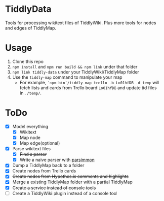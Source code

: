 # TiddlyData

Tools for processing wikitext files of TiddlyWiki. Plus more tools for nodes and edges of TiddlyMap.

# Usage

1. Clone this repo
2. `npm install` and `npm run build && npm link` under that folder
3. `npm link tiddly-data` under your TiddlyWiki/TiddlyMap folder
4. Use the `tiddly-map` command to manipulate your map
   * For example, `` `npm bin`/tiddly-map trello -b Lo01hfDB -d temp `` will fetch lists and cards from Trello board `Lo01hfDB` and update tid files in `./temp/`.

# ToDo

* [x] Model everything
  * [x] Wikitext
  * [x] Map node
  * [x] Map edge(optional)
* [x] Parse wikitext files
  * [x] ~~Find a parser~~
  * [x] Write a naive parser with [parsimmon][parsimmon]
* [x] Dump a TiddlyMap back to a folder
* [x] Create nodes from Trello cards
* [x] ~~Create nodes from Hypothes.is comments and highlights~~
* [x] Merge a existing TiddlyMap folder with a partial TiddlyMap
* [x] ~~Create a service instead of console tools~~
* [ ] Create a TiddlyWiki plugin instead of a console tool

[parsimmon]: https://github.com/jneen/parsimmon
